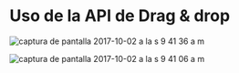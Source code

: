 #
# Uso de la API de Drag &  drop 
![captura de pantalla 2017-10-02 a la s 9 41 36 a m](https://user-images.githubusercontent.com/11634391/31083140-79e0376e-a756-11e7-9e0a-36d952dd1cbe.png)


![captura de pantalla 2017-10-02 a la s 9 41 06 a m](https://user-images.githubusercontent.com/11634391/31083005-0692f47c-a756-11e7-8255-090816184ec4.png)


